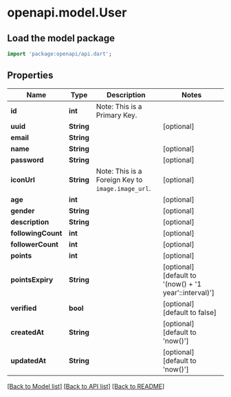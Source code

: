 # openapi.model.User

## Load the model package
```dart
import 'package:openapi/api.dart';
```

## Properties
Name | Type | Description | Notes
------------ | ------------- | ------------- | -------------
**id** | **int** | Note: This is a Primary Key.<pk/> | 
**uuid** | **String** |  | [optional] 
**email** | **String** |  | 
**name** | **String** |  | [optional] 
**password** | **String** |  | [optional] 
**iconUrl** | **String** | Note: This is a Foreign Key to `image.image_url`.<fk table='image' column='image_url'/> | [optional] 
**age** | **int** |  | [optional] 
**gender** | **String** |  | [optional] 
**description** | **String** |  | [optional] 
**followingCount** | **int** |  | [optional] 
**followerCount** | **int** |  | [optional] 
**points** | **int** |  | [optional] 
**pointsExpiry** | **String** |  | [optional] [default to '(now() + \'1 year\'::interval)']
**verified** | **bool** |  | [optional] [default to false]
**createdAt** | **String** |  | [optional] [default to 'now()']
**updatedAt** | **String** |  | [optional] [default to 'now()']

[[Back to Model list]](../README.md#documentation-for-models) [[Back to API list]](../README.md#documentation-for-api-endpoints) [[Back to README]](../README.md)


